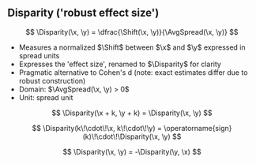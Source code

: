 ## Disparity ('robust effect size')

$$
\Disparity(\x, \y) = \dfrac{\Shift(\x, \y)}{\AvgSpread(\x, \y)}
$$

- Measures a normalized $\Shift$ between $\x$ and $\y$ expressed in spread units
- Expresses the 'effect size', renamed to $\Disparity$ for clarity
- Pragmatic alternative to Cohen's d (note: exact estimates differ due to robust construction)
- Domain: $\AvgSpread(\x, \y) > 0$
- Unit: spread unit

$$
\Disparity(\x + k, \y + k) = \Disparity(\x, \y)
$$

$$
\Disparity(k\!\cdot\!\x, k\!\cdot\!\y) = \operatorname{sign}(k)\!\cdot\!\Disparity(\x, \y)
$$

$$
\Disparity(\x, \y) = -\Disparity(\y, \x)
$$

